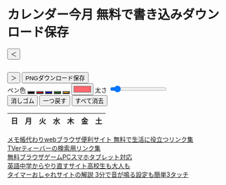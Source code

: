 <!DOCTYPE html>
<html lang="ja">
<head>
  <meta charset="UTF-8" />
　<meta name="description" content="カレンダー今月 無料で書き込みダウンロード保存できるPCスマホタブレット対応サイト。アプリいらずpdfワード不要です。">
  <meta name="keywords" content="カレンダー,今月,無料">
  <meta name="viewport" content="width=device-width, initial-scale=1.0"/>
  <title>カレンダー今月 無料で書き込みダウンロード保存</title>
  <link rel="stylesheet" href="/css/y998.css" />
</head>
<body>
  <h1>カレンダー今月 無料で書き込みダウンロード保存</h1>
    <div id="app-container">
        <div id="controls">            <div id="month-navigation">
                <button id="prev-month">＜</button>
                <h2 id="month-year"></h2>
                <button id="next-month">＞</button>
                <button id="save-btn">PNGダウンロード保存</button>
            </div>
            <div class="tool-group">
                <label>ペン色</label>
                <button class="color-btn" data-color="black" style="background-color: black;"></button>
                <button class="color-btn" data-color="red" style="background-color: red;"></button>
                <button class="color-btn" data-color="blue" style="background-color: blue;"></button>
                <button class="color-btn" data-color="green" style="background-color: green;"></button>
                <button class="color-btn" data-color="orange" style="background-color: orange;"></button>
                <input type="color" id="color-picker" value="#ff666e">
                <label for="pen-width">太さ</label>
                <input type="range" id="pen-width" min="1" max="50" value="5">
            </div>
            <div class="tool-group">
                <button id="eraser-btn">消しゴム</button>
                <button id="undo-btn">一つ戻す</button>
                <button id="clear-btn">すべて消去</button>
            </div>
        </div>
        <div id="calendar-wrapper">
            <div id="calendar-container">
                <table id="calendar">
                    <thead id="calendar-header">
                        <tr>
                            <th>日</th>
                            <th>月</th>
                            <th>火</th>
                            <th>水</th>
                            <th>木</th>
                            <th>金</th>
                            <th>土</th>
                        </tr>
                    </thead>
                    <tbody id="calendar-body"></tbody>
                </table>
                <canvas id="drawing-canvas"></canvas>
            </div>
            <div id="scroll-space"></div>
        </div>
    </div>
    <div id="footer-link">
        <a href="https://memoc.pages.dev/">メモ帳代わりwebブラウザ便利サイト 無料で生活に役立つリンク集</a><br>
        <a href="https://memoc.pages.dev/tver/">TVerティーバーの検索用リンク集</a><br>
        <a href="https://memoc.pages.dev/game1/">無料ブラウザゲームPCスマホタブレット対応</a><br>
        <a href="https://memoc.pages.dev/y8h2/">英語中学からやり直すサイト高校生も大人も</a><br>
        <a href="https://memoc.pages.dev/yzpa1/">タイマーおしゃれサイトの解説 3分で音が鳴る設定も簡単3タッチ</a>
    </div>
    <script src="/js/y998.js"></script>
</body>
</html>